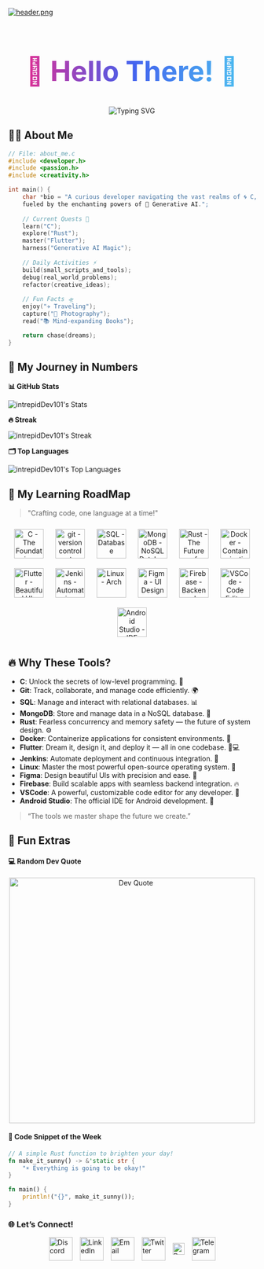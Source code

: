 <!-- Header Image -->
[![header.png](https://i.postimg.cc/Vkrc2JQL/header.png)](https://postimg.cc/cvSjn4LV)

<!-- Main Heading -->
<h1 align="center" style="font-size: 3.5rem; background: linear-gradient(90deg, #F72585, #4361EE, #4CC9F0); -webkit-background-clip: text; color: transparent;">
  🌌 Hello There! 👋
</h1>

<!-- Typing Effect -->
<div align="center">
  <img src="https://readme-typing-svg.herokuapp.com?font=Fira+Code&size=24&duration=3000&pause=1500&color=FF6D28&background=00000000&center=true&vCenter=true&width=1000&height=70&lines=🌌+Welcome+to+The+Orbital+Hub!;🚀+intrepidDev101+is+On+a+Mission+to+Master+C,+Rust,+and+Flutter;🧠+Exploring+AI's+Creative+Frontier+%26+Inventing+New+Possibilities;💻+Building+One+Line+of+Code+at+a+Time...;✨+Together,+Let's+Code+the+Next+Big+Thing!" alt="Typing SVG" />
</div>

<!-- About Me Section -->
## 🧑‍💻 **About Me**

```c
// File: about_me.c
#include <developer.h>
#include <passion.h>
#include <creativity.h>

int main() {
    char *bio = "A curious developer navigating the vast realms of 🌀 C, ⚙️ Rust, and 📱 Flutter, 
    fueled by the enchanting powers of 🤖 Generative AI.";
    
    // Current Quests 🎯
    learn("C");
    explore("Rust");
    master("Flutter");
    harness("Generative AI Magic");
    
    // Daily Activities ⚡
    build(small_scripts_and_tools);
    debug(real_world_problems);
    refactor(creative_ideas);
    
    // Fun Facts 🛸
    enjoy("✈️ Traveling");
    capture("📸 Photography");
    read("📚 Mind-expanding Books");

    return chase(dreams);
}
```

<!--- Github Stats --->

## 🌟 My Journey in Numbers

**📊 GitHub Stats**

![intrepidDev101's Stats](https://github-readme-stats.vercel.app/api?username=intrepidDev101&theme=tokyonight&show_icons=true&hide_border=true&count_private=false)

**🔥 Streak**

![intrepidDev101's Streak](https://github-readme-streak-stats.herokuapp.com/?user=intrepidDev101&theme=tokyonight&hide_border=true)

**🗂️ Top Languages**

![intrepidDev101's Top Languages](https://github-readme-stats.vercel.app/api/top-langs/?username=intrepidDev101&theme=tokyonight&show_icons=true&hide_border=true&layout=compact)

<!--- Learning RoadMap --->

## 🚀 My Learning RoadMap
> "Crafting code, one language at a time!"

<div align="center">
  <!-- C - The Foundation Icon -->  
  <img src="https://cdn.jsdelivr.net/gh/devicons/devicon@latest/icons/c/c-original.svg" title="C - The Foundation" style="width: 60px; margin: 10px;" />
  
  <!-- Git - Version Control System -->
  <img src="https://cdn.jsdelivr.net/gh/devicons/devicon@latest/icons/git/git-plain-wordmark.svg" title="git - version control system" style="width: 60px; margin: 10px;" />

  <!-- SQL - Database Icon -->
  <img src="https://cdn.jsdelivr.net/gh/devicons/devicon@latest/icons/mysql/mysql-original-wordmark.svg" title="SQL - Database" style="width: 60px; margin: 10px;" />

  <!-- MongoDB - NoSQL Database Icon -->
  <img src="https://cdn.jsdelivr.net/gh/devicons/devicon@latest/icons/mongodb/mongodb-original-wordmark.svg" title="MongoDB - NoSQL Database" style="width: 60px; margin: 10px;" />
  
  <!-- Rust - The Future of Systems Icon -->  
  <img src="https://cdn.jsdelivr.net/gh/devicons/devicon@latest/icons/rust/rust-original.svg" title="Rust - The Future of Systems" style="width: 60px; margin: 10px;" />

  <!-- Docker - Containerization Platform -->
  <img src="https://cdn.jsdelivr.net/gh/devicons/devicon@latest/icons/docker/docker-original-wordmark.svg" title="Docker - Containerization" style="width: 60px; margin: 10px;" />
  
  <!-- Flutter - Beautiful UIs Everywhere Icon -->
  <img src="https://cdn.jsdelivr.net/gh/devicons/devicon@latest/icons/flutter/flutter-original.svg" title="Flutter - Beautiful UIs Everywhere" style="width: 60px; margin: 10px;" />
  
  <!-- Jenkins - Automation Server Icon -->
  <img src="https://cdn.jsdelivr.net/gh/devicons/devicon@latest/icons/jenkins/jenkins-original.svg" title="Jenkins - Automation Server" style="width: 60px; margin: 10px;" />
  
  <!-- Linux - Arch Linux Distribution -->
  <img src="https://cdn.jsdelivr.net/gh/devicons/devicon@latest/icons/archlinux/archlinux-original-wordmark.svg" title="Linux - Arch" style="width: 60px; margin: 10px;" />

  <!-- Figma - UI Design Tool -->
  <img src="https://cdn.jsdelivr.net/gh/devicons/devicon@latest/icons/figma/figma-original.svg" title="Figma - UI Design" style="width: 60px; margin: 10px;" />
  
  <!-- Firebase - Backend as a Service -->
  <img src="https://cdn.jsdelivr.net/gh/devicons/devicon@latest/icons/firebase/firebase-original-wordmark.svg" title="Firebase - Backend" style="width: 60px; margin: 10px;" />

  <!-- VSCode - Code Editor -->
  <img src="https://cdn.jsdelivr.net/gh/devicons/devicon@latest/icons/vscode/vscode-original-wordmark.svg" title="VSCode - Code Editor" style="width: 60px; margin: 10px;" />

  <!-- Android Studio - Android Development IDE -->
  <img src="https://cdn.jsdelivr.net/gh/devicons/devicon@latest/icons/androidstudio/androidstudio-original-wordmark.svg" title="Android Studio - IDE" style="width: 60px; margin: 10px;" />
</div>

## 🔥 Why These Tools?

- **C**: Unlock the secrets of low-level programming. 🔑
- **Git**: Track, collaborate, and manage code efficiently. 🌍
- **SQL**: Manage and interact with relational databases. 📊
- **MongoDB**: Store and manage data in a NoSQL database. 🚀
- **Rust**: Fearless concurrency and memory safety — the future of system design. ⚙️
- **Docker**: Containerize applications for consistent environments. 🔧
- **Flutter**: Dream it, design it, and deploy it — all in one codebase. 📱💻
- **Jenkins**: Automate deployment and continuous integration. 🔄
- **Linux**: Master the most powerful open-source operating system. 🐧
- **Figma**: Design beautiful UIs with precision and ease. 🎨
- **Firebase**: Build scalable apps with seamless backend integration. 🔥
- **VSCode**: A powerful, customizable code editor for any developer. 📝
- **Android Studio**: The official IDE for Android development. 📱

> “The tools we master shape the future we create.”


<!--- Fun Side --->

## 🎉 Fun Extras
#### 💻 Random Dev Quote
<div align="center"> <img src="https://quotes-github-readme.vercel.app/api?type=vertical&theme=material" width="500" alt="Dev Quote"> </div>

####  🎨 Code Snippet of the Week
```Rust
// A simple Rust function to brighten your day!
fn make_it_sunny() -> &'static str {
    "☀️ Everything is going to be okay!"
}

fn main() {
    println!("{}", make_it_sunny());
}
```

<!--- Social Connection --->

### 🌐 **Let’s Connect!**

<!-- Social Media Icons Section -->
<div style="display: flex; justify-content: center; gap: 15px; align-items: center;">

  <!-- Discord Icon -->
  <a href="https://discord.com/users/your-username" target="_blank">
    <img src="https://img.icons8.com/fluency/48/discord-new-logo.png" alt="Discord" width="48" height="48" style="transition: transform 0.3s ease;"/>
  </a>

  <!-- LinkedIn Icon -->
  <a href="https://linkedin.com/in/intrepiddev101" target="_blank">
    <img src="https://img.icons8.com/fluency/48/linkedin.png" alt="LinkedIn" width="48" height="48" style="transition: transform 0.3s ease;"/>
  </a>

  <!-- Email Icon -->
  <a href="mailto:intrepiddev101@example.com" target="_blank">
    <img src="https://img.icons8.com/fluency/48/apple-mail.png" alt="Email" width="48" height="48" style="transition: transform 0.3s ease;"/>
  </a>

  <!-- Twitter Icon -->
  <a href="https://twitter.com/intrepiddev101" target="_blank">
    <img src="https://img.icons8.com/color/48/twitter--v1.png" alt="Twitter" width="48" height="48" style="transition: transform 0.3s ease;"/>
  </a>

  <!-- Reddit Icon -->
  <a href="https://reddit.com/user/intrepiddev101" target="_blank">
    <img src="https://img.icons8.com/external-tal-revivo-color-tal-revivo/24/external-reddit-gives-you-the-best-of-the-internet-in-one-place-logo-color-tal-revivo.png" alt="Reddit" width="24" height="24" style="transition: transform 0.3s ease;"/>
  </a>

  <!-- Telegram Icon -->
  <a href="https://t.me/intrepiddev101" target="_blank">
    <img src="https://img.icons8.com/color/48/telegram-app--v1.png" alt="Telegram" width="48" height="48" style="transition: transform 0.3s ease;"/>
  </a>

</div>


